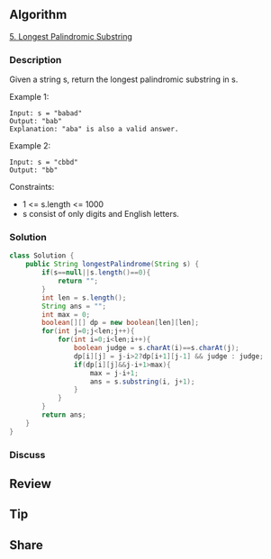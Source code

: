 ## Algorithm

[5. Longest Palindromic Substring](https://leetcode.com/problems/longest-palindromic-substring/description)

### Description

Given a string s, return the longest palindromic substring in s.


Example 1:

```
Input: s = "babad"
Output: "bab"
Explanation: "aba" is also a valid answer.
```

Example 2:

```
Input: s = "cbbd"
Output: "bb"
```

Constraints:

- 1 <= s.length <= 1000
- s consist of only digits and English letters.

### Solution

```java
class Solution {
    public String longestPalindrome(String s) {
        if(s==null||s.length()==0){
            return "";
        }
        int len = s.length();
        String ans = "";
        int max = 0;
        boolean[][] dp = new boolean[len][len];
        for(int j=0;j<len;j++){
            for(int i=0;i<len;i++){
                boolean judge = s.charAt(i)==s.charAt(j);
                dp[i][j] = j-i>2?dp[i+1][j-1] && judge : judge;
                if(dp[i][j]&&j-i+1>max){
                    max = j-i+1;
                    ans = s.substring(i, j+1);
                }
            }
        }
        return ans;
    }
}
```

### Discuss

## Review


## Tip


## Share
